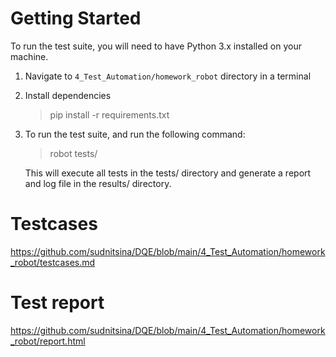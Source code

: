 # Getting Started
To run the test suite, you will need to have Python 3.x installed on your machine.

1. Navigate to `4_Test_Automation/homework_robot` directory in a terminal
2. Install dependencies
    > pip install -r requirements.txt

3. To run the test suite, and run the following command:
    > robot tests/

    This will execute all tests in the tests/ directory and generate a report and log file in the results/ directory.

# Testcases
https://github.com/sudnitsina/DQE/blob/main/4_Test_Automation/homework_robot/testcases.md

# Test report
https://github.com/sudnitsina/DQE/blob/main/4_Test_Automation/homework_robot/report.html